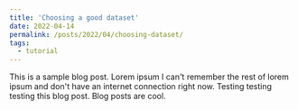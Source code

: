 ```yaml
---
title: 'Choosing a good dataset'
date: 2022-04-14
permalink: /posts/2022/04/choosing-dataset/
tags:
  - tutorial
---
```


This is a sample blog post. Lorem ipsum I can't remember the rest of lorem ipsum and don't have an internet connection right now. Testing testing testing this blog post. Blog posts are cool.
